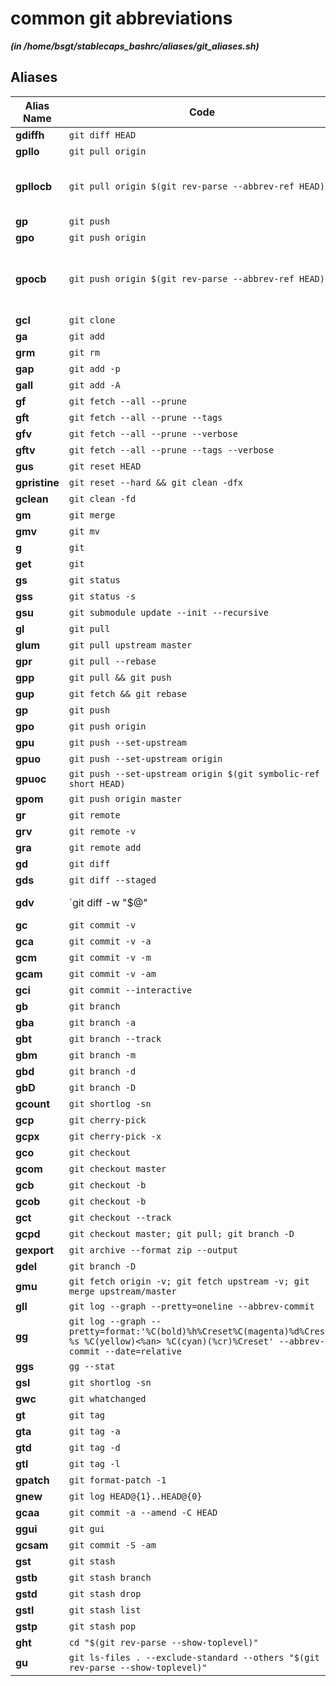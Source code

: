 
common git abbreviations
========================


***(in /home/bsgt/stablecaps_bashrc/aliases/git_aliases.sh)***
## Aliases


| **Alias Name** | **Code** | **Notes** |
| ------------- | ------------- | ------------- |
| **gdiffh** | `git diff HEAD` | 
| **gpllo** | `git pull origin` | 
| **gpllocb** | `git pull origin $(git rev-parse --abbrev-ref HEAD)'` |  git pull origin current branch
| **gp** | `git push` | 
| **gpo** | `git push origin` | 
| **gpocb** | `git push origin $(git rev-parse --abbrev-ref HEAD)'` |  git push origin current branch
| **gcl** | `git clone` | 
| **ga** | `git add` | 
| **grm** | `git rm` | 
| **gap** | `git add -p` | 
| **gall** | `git add -A` | 
| **gf** | `git fetch --all --prune` | 
| **gft** | `git fetch --all --prune --tags` | 
| **gfv** | `git fetch --all --prune --verbose` | 
| **gftv** | `git fetch --all --prune --tags --verbose` | 
| **gus** | `git reset HEAD` | 
| **gpristine** | `git reset --hard && git clean -dfx` | 
| **gclean** | `git clean -fd` | 
| **gm** | `git merge` | 
| **gmv** | `git mv` | 
| **g** | `git` | 
| **get** | `git` | 
| **gs** | `git status` | 
| **gss** | `git status -s` | 
| **gsu** | `git submodule update --init --recursive` | 
| **gl** | `git pull` | 
| **glum** | `git pull upstream master` | 
| **gpr** | `git pull --rebase` | 
| **gpp** | `git pull && git push` | 
| **gup** | `git fetch && git rebase` | 
| **gp** | `git push` | 
| **gpo** | `git push origin` | 
| **gpu** | `git push --set-upstream` | 
| **gpuo** | `git push --set-upstream origin` | 
| **gpuoc** | `git push --set-upstream origin $(git symbolic-ref --short HEAD)` | 
| **gpom** | `git push origin master` | 
| **gr** | `git remote` | 
| **grv** | `git remote -v` | 
| **gra** | `git remote add` | 
| **gd** | `git diff` | 
| **gds** | `git diff --staged` | 
| **gdv** | `git diff -w "$@" | vim -R -` | 
| **gc** | `git commit -v` | 
| **gca** | `git commit -v -a` | 
| **gcm** | `git commit -v -m` | 
| **gcam** | `git commit -v -am` | 
| **gci** | `git commit --interactive` | 
| **gb** | `git branch` | 
| **gba** | `git branch -a` | 
| **gbt** | `git branch --track` | 
| **gbm** | `git branch -m` | 
| **gbd** | `git branch -d` | 
| **gbD** | `git branch -D` | 
| **gcount** | `git shortlog -sn` | 
| **gcp** | `git cherry-pick` | 
| **gcpx** | `git cherry-pick -x` | 
| **gco** | `git checkout` | 
| **gcom** | `git checkout master` | 
| **gcb** | `git checkout -b` | 
| **gcob** | `git checkout -b` | 
| **gct** | `git checkout --track` | 
| **gcpd** | `git checkout master; git pull; git branch -D` | 
| **gexport** | `git archive --format zip --output` | 
| **gdel** | `git branch -D` | 
| **gmu** | `git fetch origin -v; git fetch upstream -v; git merge upstream/master` | 
| **gll** | `git log --graph --pretty=oneline --abbrev-commit` | 
| **gg** | `git log --graph --pretty=format:'%C(bold)%h%Creset%C(magenta)%d%Creset %s %C(yellow)<%an> %C(cyan)(%cr)%Creset' --abbrev-commit --date=relative` | 
| **ggs** | `gg --stat` | 
| **gsl** | `git shortlog -sn` | 
| **gwc** | `git whatchanged` | 
| **gt** | `git tag` | 
| **gta** | `git tag -a` | 
| **gtd** | `git tag -d` | 
| **gtl** | `git tag -l` | 
| **gpatch** | `git format-patch -1` | 
| **gnew** | `git log HEAD@{1}..HEAD@{0}` | 
| **gcaa** | `git commit -a --amend -C HEAD` | 
| **ggui** | `git gui` | 
| **gcsam** | `git commit -S -am` | 
| **gst** | `git stash` | 
| **gstb** | `git stash branch` | 
| **gstd** | `git stash drop` | 
| **gstl** | `git stash list` | 
| **gstp** | `git stash pop` | 
| **ght** | `cd "$(git rev-parse --show-toplevel)"` | 
| **gu** | `git ls-files . --exclude-standard --others "$(git rev-parse --show-toplevel)"` | 
